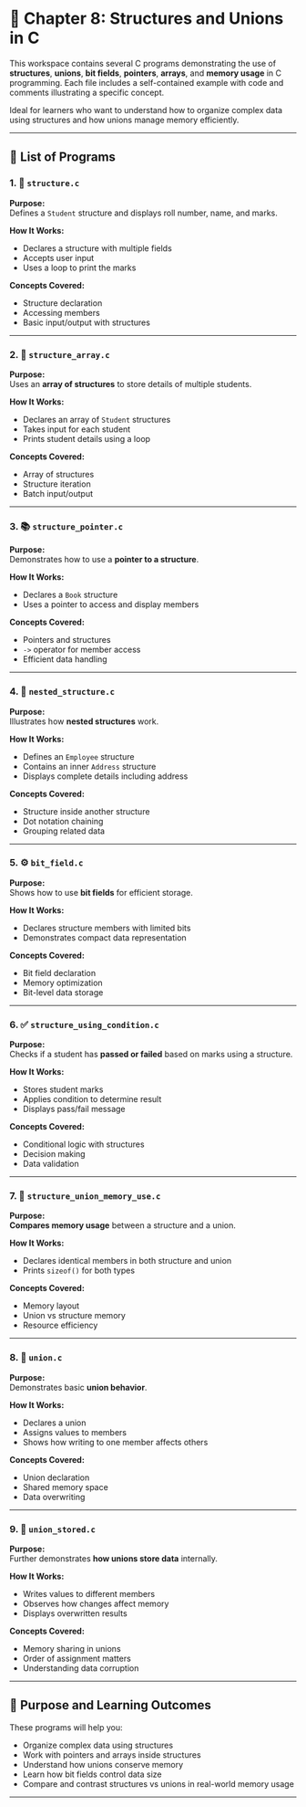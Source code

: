 # 🧱 Chapter 8: Structures and Unions in C

This workspace contains several C programs demonstrating the use of **structures**, **unions**, **bit fields**, **pointers**, **arrays**, and **memory usage** in C programming. Each file includes a self-contained example with code and comments illustrating a specific concept.

Ideal for learners who want to understand how to organize complex data using structures and how unions manage memory efficiently.

---

## 📂 List of Programs

### 1. 📘 `structure.c`
**Purpose:**  
Defines a `Student` structure and displays roll number, name, and marks.

**How It Works:**  
- Declares a structure with multiple fields  
- Accepts user input  
- Uses a loop to print the marks

**Concepts Covered:**  
- Structure declaration  
- Accessing members  
- Basic input/output with structures

---

### 2. 🧾 `structure_array.c`
**Purpose:**  
Uses an **array of structures** to store details of multiple students.

**How It Works:**  
- Declares an array of `Student` structures  
- Takes input for each student  
- Prints student details using a loop

**Concepts Covered:**  
- Array of structures  
- Structure iteration  
- Batch input/output

---

### 3. 📚 `structure_pointer.c`
**Purpose:**  
Demonstrates how to use a **pointer to a structure**.

**How It Works:**  
- Declares a `Book` structure  
- Uses a pointer to access and display members

**Concepts Covered:**  
- Pointers and structures  
- `->` operator for member access  
- Efficient data handling

---

### 4. 🏢 `nested_structure.c`
**Purpose:**  
Illustrates how **nested structures** work.

**How It Works:**  
- Defines an `Employee` structure  
- Contains an inner `Address` structure  
- Displays complete details including address

**Concepts Covered:**  
- Structure inside another structure  
- Dot notation chaining  
- Grouping related data

---

### 5. ⚙️ `bit_field.c`
**Purpose:**  
Shows how to use **bit fields** for efficient storage.

**How It Works:**  
- Declares structure members with limited bits  
- Demonstrates compact data representation

**Concepts Covered:**  
- Bit field declaration  
- Memory optimization  
- Bit-level data storage

---

### 6. ✅ `structure_using_condition.c`
**Purpose:**  
Checks if a student has **passed or failed** based on marks using a structure.

**How It Works:**  
- Stores student marks  
- Applies condition to determine result  
- Displays pass/fail message

**Concepts Covered:**  
- Conditional logic with structures  
- Decision making  
- Data validation

---

### 7. 🧠 `structure_union_memory_use.c`
**Purpose:**  
**Compares memory usage** between a structure and a union.

**How It Works:**  
- Declares identical members in both structure and union  
- Prints `sizeof()` for both types

**Concepts Covered:**  
- Memory layout  
- Union vs structure memory  
- Resource efficiency

---

### 8. 🔄 `union.c`
**Purpose:**  
Demonstrates basic **union behavior**.

**How It Works:**  
- Declares a union  
- Assigns values to members  
- Shows how writing to one member affects others

**Concepts Covered:**  
- Union declaration  
- Shared memory space  
- Data overwriting

---

### 9. 💾 `union_stored.c`
**Purpose:**  
Further demonstrates **how unions store data** internally.

**How It Works:**  
- Writes values to different members  
- Observes how changes affect memory  
- Displays overwritten results

**Concepts Covered:**  
- Memory sharing in unions  
- Order of assignment matters  
- Understanding data corruption

---

## 🎯 Purpose and Learning Outcomes
These programs will help you:
- Organize complex data using structures
- Work with pointers and arrays inside structures
- Understand how unions conserve memory
- Learn how bit fields control data size
- Compare and contrast structures vs unions in real-world memory usage

---

